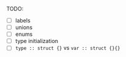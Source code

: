 TODO:

-   [ ] labels
-   [ ] unions
-   [ ] enums
-   [ ] type initialization
-   [ ] `type :: struct {}` vs `var :: struct {}{}`
